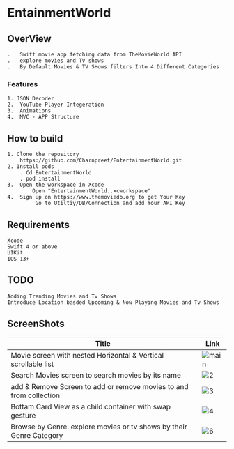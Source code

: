 # EntainmentWorld
## OverView
    .   Swift movie app fetching data from TheMovieWorld API
    .   explore movies and TV shows 
    .   By Default Movies & TV SHows filters Into 4 Different Categories 
### Features
    1. JSON Decoder
    2.  YouTube Player Integeration
    3.  Animations
    4.  MVC - APP Structure
## How to build
    1. Clone the repository
        https://github.com/Charnpreet/EntertainmentWorld.git
    2. Install pods
        . Cd EntertainmentWorld
        . pod install
    3.  Open the workspace in Xcode
            Open "EntertainmentWorld..xcworkspace"
    4.  Sign up on https://www.themoviedb.org to get Your Key
             Go to Utiltiy/DB/Connection and add Your API Key

## Requirements
    Xcode
    Swift 4 or above
    UIKit
    IOS 13+

## TODO
    Adding Trending Movies and Tv Shows 
    Introduce Location basded Upcoming & Now Playing Movies and Tv Shows
## ScreenShots
| Title                 | Link |
| --- | --- |
|Movie screen with nested Horizontal & Vertical scrollable list | ![main](https://user-images.githubusercontent.com/29935876/83937609-9e2ed080-a811-11ea-9766-91390e2db7b1.gif) |
| Search Movies  screen to search movies by its name  | ![2](https://user-images.githubusercontent.com/29935876/83937846-9e2fd000-a813-11ea-96fa-8adb08c65f3c.gif)    |
| add & Remove Screen to add or remove movies to and from collection  | ![3](https://user-images.githubusercontent.com/29935876/83937849-9ff99380-a813-11ea-8190-36305c8b0168.gif) |
| Bottam Card View as a child container with swap gesture | ![4](https://user-images.githubusercontent.com/29935876/83937850-a1c35700-a813-11ea-9af8-76f2aaa53fb7.gif) |
| Browse by Genre. explore movies or tv shows by their Genre Category | ![6](https://user-images.githubusercontent.com/29935876/83937854-a6880b00-a813-11ea-99d3-be1224408101.gif)  |
